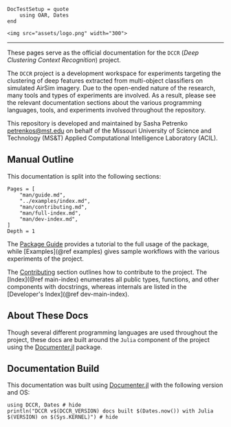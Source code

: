 ```@meta
DocTestSetup = quote
    using OAR, Dates
end
```

```@raw html
<img src="assets/logo.png" width="300">
```

---

These pages serve as the official documentation for the `DCCR` (*Deep Clustering Context Recognition*) project.

The `DCCR` project is a development workspace for experiments targeting the clustering of deep features extracted from multi-object classifiers on simulated AirSim imagery.
Due to the open-ended nature of the research, many tools and types of experiments are involved.
As a result, please see the relevant documentation sections about the various programming languages, tools, and experiments involved throughout the repository.

This repository is developed and maintained by Sasha Petrenko <petrenkos@mst.edu> on behalf of the Missouri University of Science and Technology (MS&T) Applied Computational Intelligence Laboratory (ACIL).

## Manual Outline

This documentation is split into the following sections:

```@contents
Pages = [
    "man/guide.md",
    "../examples/index.md",
    "man/contributing.md",
    "man/full-index.md",
    "man/dev-index.md",
]
Depth = 1
```

The [Package Guide](@ref) provides a tutorial to the full usage of the package, while [Examples](@ref examples) gives sample workflows with the various experiments of the project.

The [Contributing](@ref) section outlines how to contribute to the project.
The [Index](@ref main-index) enumerates all public types, functions, and other components with docstrings, whereas internals are listed in the [Developer's Index](@ref dev-main-index).

## About These Docs

Though several different programming languages are used throughout the project, these docs are built around the `Julia` component of the project using the [Documenter.jl](https://github.com/JuliaDocs/Documenter.jl) package.

## Documentation Build

This documentation was built using [Documenter.jl](https://github.com/JuliaDocs/Documenter.jl) with the following version and OS:

```@example
using DCCR, Dates # hide
println("DCCR v$(DCCR_VERSION) docs built $(Dates.now()) with Julia $(VERSION) on $(Sys.KERNEL)") # hide
```
